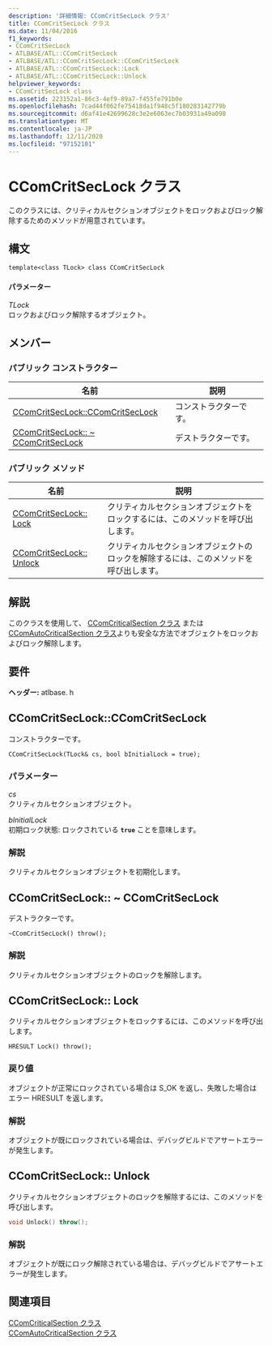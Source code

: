 ```yaml
---
description: '詳細情報: CComCritSecLock クラス'
title: CComCritSecLock クラス
ms.date: 11/04/2016
f1_keywords:
- CComCritSecLock
- ATLBASE/ATL::CComCritSecLock
- ATLBASE/ATL::CComCritSecLock::CComCritSecLock
- ATLBASE/ATL::CComCritSecLock::Lock
- ATLBASE/ATL::CComCritSecLock::Unlock
helpviewer_keywords:
- CComCritSecLock class
ms.assetid: 223152a1-86c3-4ef9-89a7-f455fe791b0e
ms.openlocfilehash: 7cad44f062fe75418da1f948c5f180283142779b
ms.sourcegitcommit: d6af41e42699628c3e2e6063ec7b03931a49a098
ms.translationtype: MT
ms.contentlocale: ja-JP
ms.lasthandoff: 12/11/2020
ms.locfileid: "97152101"
---
```

# <a name="ccomcritseclock-class"></a>CComCritSecLock クラス

このクラスには、クリティカルセクションオブジェクトをロックおよびロック解除するためのメソッドが用意されています。

## <a name="syntax"></a>構文

```
template<class TLock> class CComCritSecLock
```

#### <a name="parameters"></a>パラメーター

*TLock*<br/>
ロックおよびロック解除するオブジェクト。

## <a name="members"></a>メンバー

### <a name="public-constructors"></a>パブリック コンストラクター

|名前|説明|
|----------|-----------------|
|[CComCritSecLock::CComCritSecLock](#ctor)|コンストラクターです。|
|[CComCritSecLock:: ~ CComCritSecLock](#dtor)|デストラクターです。|

### <a name="public-methods"></a>パブリック メソッド

|名前|説明|
|----------|-----------------|
|[CComCritSecLock:: Lock](#lock)|クリティカルセクションオブジェクトをロックするには、このメソッドを呼び出します。|
|[CComCritSecLock:: Unlock](#unlock)|クリティカルセクションオブジェクトのロックを解除するには、このメソッドを呼び出します。|

## <a name="remarks"></a>解説

このクラスを使用して、 [CComCriticalSection クラス](../../atl/reference/ccomcriticalsection-class.md) または [CComAutoCriticalSection クラス](../../atl/reference/ccomautocriticalsection-class.md)よりも安全な方法でオブジェクトをロックおよびロック解除します。

## <a name="requirements"></a>要件

**ヘッダー:** atlbase. h

## <a name="ccomcritseclockccomcritseclock"></a><a name="ctor"></a> CComCritSecLock::CComCritSecLock

コンストラクターです。

```
CComCritSecLock(TLock& cs, bool bInitialLock = true);
```

### <a name="parameters"></a>パラメーター

*cs*<br/>
クリティカルセクションオブジェクト。

*bInitialLock*<br/>
初期ロック状態: ロックされている **`true`** ことを意味します。

### <a name="remarks"></a>解説

クリティカルセクションオブジェクトを初期化します。

## <a name="ccomcritseclockccomcritseclock"></a><a name="dtor"></a> CComCritSecLock:: ~ CComCritSecLock

デストラクターです。

```
~CComCritSecLock() throw();
```

### <a name="remarks"></a>解説

クリティカルセクションオブジェクトのロックを解除します。

## <a name="ccomcritseclocklock"></a><a name="lock"></a> CComCritSecLock:: Lock

クリティカルセクションオブジェクトをロックするには、このメソッドを呼び出します。

```
HRESULT Lock() throw();
```

### <a name="return-value"></a>戻り値

オブジェクトが正常にロックされている場合は S_OK を返し、失敗した場合はエラー HRESULT を返します。

### <a name="remarks"></a>解説

オブジェクトが既にロックされている場合は、デバッグビルドでアサートエラーが発生します。

## <a name="ccomcritseclockunlock"></a><a name="unlock"></a> CComCritSecLock:: Unlock

クリティカルセクションオブジェクトのロックを解除するには、このメソッドを呼び出します。

```cpp
void Unlock() throw();
```

### <a name="remarks"></a>解説

オブジェクトが既にロック解除されている場合は、デバッグビルドでアサートエラーが発生します。

## <a name="see-also"></a>関連項目

[CComCriticalSection クラス](../../atl/reference/ccomcriticalsection-class.md)<br/>
[CComAutoCriticalSection クラス](../../atl/reference/ccomautocriticalsection-class.md)
